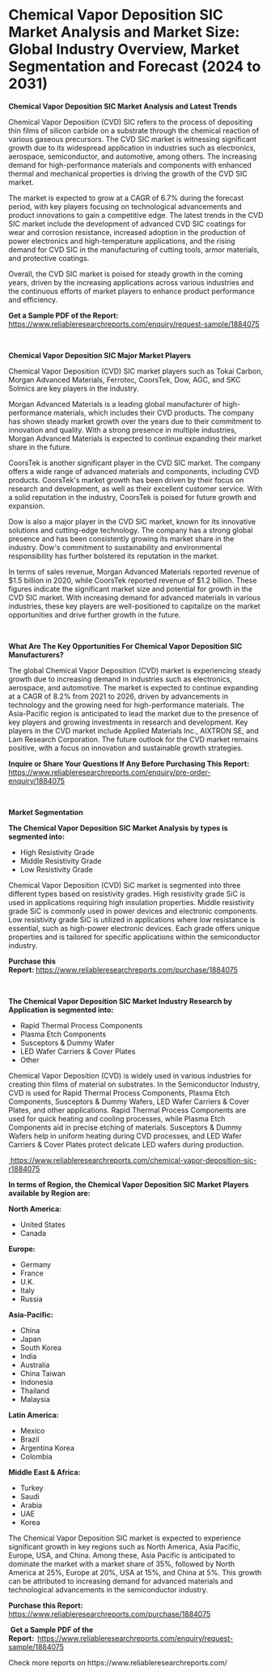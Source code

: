 <p><h1>Chemical Vapor Deposition SIC Market Analysis and Market Size: Global Industry Overview, Market Segmentation and Forecast (2024 to 2031)</h1></p><p><strong>Chemical Vapor Deposition SIC Market Analysis and Latest Trends</strong></p>
<p><p>Chemical Vapor Deposition (CVD) SIC refers to the process of depositing thin films of silicon carbide on a substrate through the chemical reaction of various gaseous precursors. The CVD SIC market is witnessing significant growth due to its widespread application in industries such as electronics, aerospace, semiconductor, and automotive, among others. The increasing demand for high-performance materials and components with enhanced thermal and mechanical properties is driving the growth of the CVD SIC market.</p><p>The market is expected to grow at a CAGR of 6.7% during the forecast period, with key players focusing on technological advancements and product innovations to gain a competitive edge. The latest trends in the CVD SIC market include the development of advanced CVD SIC coatings for wear and corrosion resistance, increased adoption in the production of power electronics and high-temperature applications, and the rising demand for CVD SIC in the manufacturing of cutting tools, armor materials, and protective coatings.</p><p>Overall, the CVD SIC market is poised for steady growth in the coming years, driven by the increasing applications across various industries and the continuous efforts of market players to enhance product performance and efficiency.</p></p>
<p><strong>Get a Sample PDF of the Report:&nbsp;</strong> <a href="https://www.reliableresearchreports.com/enquiry/request-sample/1884075">https://www.reliableresearchreports.com/enquiry/request-sample/1884075</a></p>
<p>&nbsp;</p>
<p><strong>Chemical Vapor Deposition SIC Major Market Players</strong></p>
<p><p>Chemical Vapor Deposition (CVD) SIC market players such as Tokai Carbon, Morgan Advanced Materials, Ferrotec, CoorsTek, Dow, AGC, and SKC Solmics are key players in the industry. </p><p>Morgan Advanced Materials is a leading global manufacturer of high-performance materials, which includes their CVD products. The company has shown steady market growth over the years due to their commitment to innovation and quality. With a strong presence in multiple industries, Morgan Advanced Materials is expected to continue expanding their market share in the future.</p><p>CoorsTek is another significant player in the CVD SIC market. The company offers a wide range of advanced materials and components, including CVD products. CoorsTek's market growth has been driven by their focus on research and development, as well as their excellent customer service. With a solid reputation in the industry, CoorsTek is poised for future growth and expansion.</p><p>Dow is also a major player in the CVD SIC market, known for its innovative solutions and cutting-edge technology. The company has a strong global presence and has been consistently growing its market share in the industry. Dow's commitment to sustainability and environmental responsibility has further bolstered its reputation in the market.</p><p>In terms of sales revenue, Morgan Advanced Materials reported revenue of $1.5 billion in 2020, while CoorsTek reported revenue of $1.2 billion. These figures indicate the significant market size and potential for growth in the CVD SIC market. With increasing demand for advanced materials in various industries, these key players are well-positioned to capitalize on the market opportunities and drive further growth in the future.</p></p>
<p>&nbsp;</p>
<p><strong>What Are The Key Opportunities For Chemical Vapor Deposition SIC Manufacturers?</strong></p>
<p><p>The global Chemical Vapor Deposition (CVD) market is experiencing steady growth due to increasing demand in industries such as electronics, aerospace, and automotive. The market is expected to continue expanding at a CAGR of 8.2% from 2021 to 2026, driven by advancements in technology and the growing need for high-performance materials. The Asia-Pacific region is anticipated to lead the market due to the presence of key players and growing investments in research and development. Key players in the CVD market include Applied Materials Inc., AIXTRON SE, and Lam Research Corporation. The future outlook for the CVD market remains positive, with a focus on innovation and sustainable growth strategies.</p></p>
<p><strong>Inquire or Share Your Questions If Any Before Purchasing This Report:</strong> <a href="https://www.reliableresearchreports.com/enquiry/pre-order-enquiry/1884075">https://www.reliableresearchreports.com/enquiry/pre-order-enquiry/1884075</a></p>
<p>&nbsp;</p>
<p><strong>Market Segmentation</strong></p>
<p><strong>The Chemical Vapor Deposition SIC Market Analysis by types is segmented into:</strong></p>
<p><ul><li>High Resistivity Grade</li><li>Middle Resistivity Grade</li><li>Low Resistivity Grade</li></ul></p>
<p><p>Chemical Vapor Deposition (CVD) SiC market is segmented into three different types based on resistivity grades. High resistivity grade SiC is used in applications requiring high insulation properties. Middle resistivity grade SiC is commonly used in power devices and electronic components. Low resistivity grade SiC is utilized in applications where low resistance is essential, such as high-power electronic devices. Each grade offers unique properties and is tailored for specific applications within the semiconductor industry.</p></p>
<p><strong>Purchase this Report:&nbsp;</strong><a href="https://www.reliableresearchreports.com/purchase/1884075">https://www.reliableresearchreports.com/purchase/1884075</a></p>
<p>&nbsp;</p>
<p><strong>The Chemical Vapor Deposition SIC Market Industry Research by Application is segmented into:</strong></p>
<p><ul><li>Rapid Thermal Process Components</li><li>Plasma Etch Components</li><li>Susceptors & Dummy Wafer</li><li>LED Wafer Carriers & Cover Plates</li><li>Other</li></ul></p>
<p><p>Chemical Vapor Deposition (CVD) is widely used in various industries for creating thin films of material on substrates. In the Semiconductor Industry, CVD is used for Rapid Thermal Process Components, Plasma Etch Components, Susceptors & Dummy Wafers, LED Wafer Carriers & Cover Plates, and other applications. Rapid Thermal Process Components are used for quick heating and cooling processes, while Plasma Etch Components aid in precise etching of materials. Susceptors & Dummy Wafers help in uniform heating during CVD processes, and LED Wafer Carriers & Cover Plates protect delicate LED wafers during production.</p></p>
<p><a href="https://www.reliableresearchreports.com/chemical-vapor-deposition-sic-r1884075">&nbsp;https://www.reliableresearchreports.com/chemical-vapor-deposition-sic-r1884075</a></p>
<p><strong>In terms of Region, the Chemical Vapor Deposition SIC Market Players available by Region are:</strong></p>
<p>
    <p> <strong> North America: </strong>
        <ul>
            <li>United States</li>
            <li>Canada</li>
        </ul>
        </p> 
    <p> <strong> Europe: </strong>
        <ul>
            <li>Germany</li>
            <li>France</li>
            <li>U.K.</li>
            <li>Italy</li>
            <li>Russia</li>
        </ul>
        </p> 
    <p> <strong> Asia-Pacific: </strong>
        <ul>
            <li>China</li>
            <li>Japan</li>
            <li>South Korea</li>
            <li>India</li>
            <li>Australia</li>
            <li>China Taiwan</li>
            <li>Indonesia</li>
            <li>Thailand</li>
            <li>Malaysia</li>
        </ul>
        </p> 
    <p> <strong> Latin America: </strong>
        <ul>
            <li>Mexico</li>
            <li>Brazil</li>
            <li>Argentina Korea</li>
            <li>Colombia</li>
        </ul>
        </p> 
    <p> <strong> Middle East & Africa: </strong>
        <ul>
            <li>Turkey</li>
            <li>Saudi</li>
            <li>Arabia</li>
            <li>UAE</li>
            <li>Korea</li>
        </ul>
    </p>
    </p>
<p><p>The Chemical Vapor Deposition SIC market is expected to experience significant growth in key regions such as North America, Asia Pacific, Europe, USA, and China. Among these, Asia Pacific is anticipated to dominate the market with a market share of 35%, followed by North America at 25%, Europe at 20%, USA at 15%, and China at 5%. This growth can be attributed to increasing demand for advanced materials and technological advancements in the semiconductor industry.</p></p>
<p><strong>Purchase this Report: </strong><a href="https://www.reliableresearchreports.com/purchase/1884075">https://www.reliableresearchreports.com/purchase/1884075</a></p>
<p>&nbsp;<strong>Get a Sample PDF of the Report:&nbsp;&nbsp;</strong><a href="https://www.reliableresearchreports.com/enquiry/request-sample/1884075">https://www.reliableresearchreports.com/enquiry/request-sample/1884075</a></p>
<p><strong></strong></p>
<p>Check more reports on https://www.reliableresearchreports.com/</p>